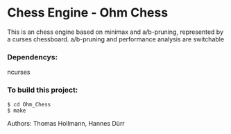 # Chess Engine - Ohm Chess

This is an chess engine based on minimax and a/b-pruning, represented by a curses chessboard.
a/b-pruning and performance analysis are switchable 

### Dependencys:

ncurses


### To build this project:
```
$ cd Ohm_Chess
$ make
```
Authors: Thomas Hollmann, Hannes Dürr
